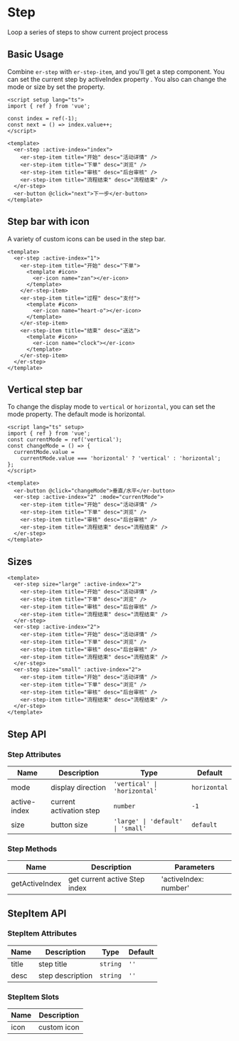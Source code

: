 # Step

Loop a series of steps to show current project process

## Basic Usage

Combine `er-step` with `er-step-item`, and you'll get a step component. You can set the current step by activeIndex property . You also can change the mode or size by
set the property.

```vue preview
<script setup lang="ts">
import { ref } from 'vue';

const index = ref(-1);
const next = () => index.value++;
</script>

<template>
  <er-step :active-index="index">
    <er-step-item title="开始" desc="活动详情" />
    <er-step-item title="下单" desc="浏览" />
    <er-step-item title="审核" desc="后台审核" />
    <er-step-item title="流程结束" desc="流程结束" />
  </er-step>
  <er-button @click="next">下一步</er-button>
</template>
```

## Step bar with icon

A variety of custom icons can be used in the step bar.

```vue preview
<template>
  <er-step :active-index="1">
    <er-step-item title="开始" desc="下单">
      <template #icon>
        <er-icon name="zan"></er-icon>
      </template>
    </er-step-item>
    <er-step-item title="过程" desc="支付">
      <template #icon>
        <er-icon name="heart-o"></er-icon>
      </template>
    </er-step-item>
    <er-step-item title="结束" desc="送达">
      <template #icon>
        <er-icon name="clock"></er-icon>
      </template>
    </er-step-item>
  </er-step>
</template>
```

## Vertical step bar

To change the display mode to `vertical` or `horizontal`, you can set the mode property. The default mode is horizontal.

```vue preview
<script lang="ts" setup>
import { ref } from 'vue';
const currentMode = ref('vertical');
const changeMode = () => {
  currentMode.value =
    currentMode.value === 'horizontal' ? 'vertical' : 'horizontal';
};
</script>

<template>
  <er-button @click="changeMode">垂直/水平</er-button>
  <er-step :active-index="2" :mode="currentMode">
    <er-step-item title="开始" desc="活动详情" />
    <er-step-item title="下单" desc="浏览" />
    <er-step-item title="审核" desc="后台审核" />
    <er-step-item title="流程结束" desc="流程结束" />
  </er-step>
</template>
```

## Sizes

```vue preview
<template>
  <er-step size="large" :active-index="2">
    <er-step-item title="开始" desc="活动详情" />
    <er-step-item title="下单" desc="浏览" />
    <er-step-item title="审核" desc="后台审核" />
    <er-step-item title="流程结束" desc="流程结束" />
  </er-step>
  <er-step :active-index="2">
    <er-step-item title="开始" desc="活动详情" />
    <er-step-item title="下单" desc="浏览" />
    <er-step-item title="审核" desc="后台审核" />
    <er-step-item title="流程结束" desc="流程结束" />
  </er-step>
  <er-step size="small" :active-index="2">
    <er-step-item title="开始" desc="活动详情" />
    <er-step-item title="下单" desc="浏览" />
    <er-step-item title="审核" desc="后台审核" />
    <er-step-item title="流程结束" desc="流程结束" />
  </er-step>
</template>
```

## Step API

### Step Attributes

| Name         | Description             | Type                              | Default      |
| ------------ | ----------------------- | --------------------------------- | ------------ |
| mode         | display direction       | `'vertical' \| 'horizontal'`      | `horizontal` |
| active-index | current activation step | `number`                          | `-1`         |
| size         | button size             | `'large' \| 'default' \| 'small'` | `default`    |

### Step Methods

| Name           | Description                   | Parameters            |
| -------------- | ----------------------------- | --------------------- |
| getActiveIndex | get current active Step index | 'activeIndex: number' |

## StepItem API

### StepItem Attributes

| Name  | Description      | Type     | Default |
| ----- | ---------------- | -------- | ------- |
| title | step title       | `string` | `''`    |
| desc  | step description | `string` | `''`    |

### StepItem Slots

| Name | Description |
| ---- | ----------- |
| icon | custom icon |
